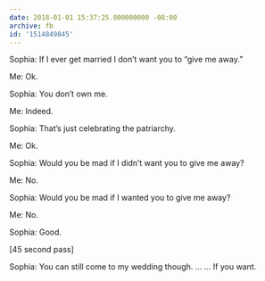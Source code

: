 ```yaml
---
date: 2018-01-01 15:37:25.000000000 -08:00
archive: fb
id: '1514849845'
---
```


Sophia: If I ever get married I don’t want you to “give me away.”

Me: Ok.

Sophia: You don’t own me. 

Me: Indeed. 

Sophia: That’s just celebrating the patriarchy. 

Me: Ok. 

Sophia: Would you be mad if I didn’t want you to give me away?

Me: No. 

Sophia: Would you be mad if I wanted you to give me away?

Me: No. 

Sophia: Good. 

[45 second pass]

Sophia: You can still come to my wedding though. ... ... If you want.
